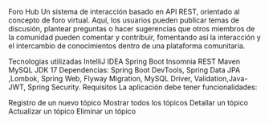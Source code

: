 Foro Hub 
Un sistema de interacción basado en API REST, orientado al concepto de foro virtual. Aquí, los usuarios pueden publicar temas de discusión, plantear preguntas o hacer sugerencias que otros miembros de la comunidad pueden comentar y contribuir, fomentando así la interacción y el intercambio de conocimientos dentro de una plataforma comunitaria.

Tecnologias utilizadas 
IntelliJ IDEA
Spring Boot
Insomnia REST
Maven
MySQL
JDK 17
Dependencias: Spring Boot DevTools, Spring Data JPA ,Lombok, Spring Web, Flyway Migration, MySQL Driver, Validation,Java-JWT, Spring Security.
Requisitos 
La aplicación debe tener funcionalidades:

Registro de un nuevo tópico
Mostrar todos los tópicos
Detallar un tópico
Actualizar un tópico
Eliminar un tópico
